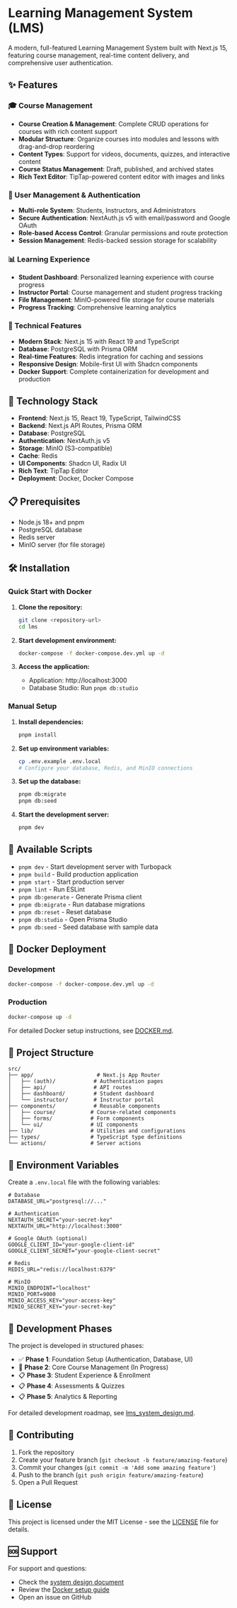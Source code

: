 # Learning Management System (LMS)

A modern, full-featured Learning Management System built with Next.js 15, featuring course management, real-time content delivery, and comprehensive user authentication.

## ✨ Features

### 🎓 Course Management
- **Course Creation & Management**: Complete CRUD operations for courses with rich content support
- **Modular Structure**: Organize courses into modules and lessons with drag-and-drop reordering
- **Content Types**: Support for videos, documents, quizzes, and interactive content
- **Course Status Management**: Draft, published, and archived states
- **Rich Text Editor**: TipTap-powered content editor with images and links

### 👥 User Management & Authentication
- **Multi-role System**: Students, Instructors, and Administrators
- **Secure Authentication**: NextAuth.js v5 with email/password and Google OAuth
- **Role-based Access Control**: Granular permissions and route protection
- **Session Management**: Redis-backed session storage for scalability

### 📊 Learning Experience
- **Student Dashboard**: Personalized learning experience with course progress
- **Instructor Portal**: Course management and student progress tracking
- **File Management**: MinIO-powered file storage for course materials
- **Progress Tracking**: Comprehensive learning analytics

### 🔧 Technical Features
- **Modern Stack**: Next.js 15 with React 19 and TypeScript
- **Database**: PostgreSQL with Prisma ORM
- **Real-time Features**: Redis integration for caching and sessions
- **Responsive Design**: Mobile-first UI with Shadcn components
- **Docker Support**: Complete containerization for development and production

## 🚀 Technology Stack

- **Frontend**: Next.js 15, React 19, TypeScript, TailwindCSS
- **Backend**: Next.js API Routes, Prisma ORM
- **Database**: PostgreSQL
- **Authentication**: NextAuth.js v5
- **Storage**: MinIO (S3-compatible)
- **Cache**: Redis
- **UI Components**: Shadcn UI, Radix UI
- **Rich Text**: TipTap Editor
- **Deployment**: Docker, Docker Compose

## 📋 Prerequisites

- Node.js 18+ and pnpm
- PostgreSQL database
- Redis server
- MinIO server (for file storage)

## 🛠️ Installation

### Quick Start with Docker

1. **Clone the repository:**
   ```bash
   git clone <repository-url>
   cd lms
   ```

2. **Start development environment:**
   ```bash
   docker-compose -f docker-compose.dev.yml up -d
   ```

3. **Access the application:**
   - Application: http://localhost:3000
   - Database Studio: Run `pnpm db:studio`

### Manual Setup

1. **Install dependencies:**
   ```bash
   pnpm install
   ```

2. **Set up environment variables:**
   ```bash
   cp .env.example .env.local
   # Configure your database, Redis, and MinIO connections
   ```

3. **Set up the database:**
   ```bash
   pnpm db:migrate
   pnpm db:seed
   ```

4. **Start the development server:**
   ```bash
   pnpm dev
   ```

## 📝 Available Scripts

- `pnpm dev` - Start development server with Turbopack
- `pnpm build` - Build production application
- `pnpm start` - Start production server
- `pnpm lint` - Run ESLint
- `pnpm db:generate` - Generate Prisma client
- `pnpm db:migrate` - Run database migrations
- `pnpm db:reset` - Reset database
- `pnpm db:studio` - Open Prisma Studio
- `pnpm db:seed` - Seed database with sample data

## 🐳 Docker Deployment

### Development
```bash
docker-compose -f docker-compose.dev.yml up -d
```

### Production
```bash
docker-compose up -d
```

For detailed Docker setup instructions, see [DOCKER.md](./DOCKER.md).

## 📁 Project Structure

```
src/
├── app/                    # Next.js App Router
│   ├── (auth)/            # Authentication pages
│   ├── api/               # API routes
│   ├── dashboard/         # Student dashboard
│   └── instructor/        # Instructor portal
├── components/            # Reusable components
│   ├── course/           # Course-related components
│   ├── forms/            # Form components
│   └── ui/               # UI components
├── lib/                  # Utilities and configurations
├── types/                # TypeScript type definitions
└── actions/              # Server actions
```

## 🔐 Environment Variables

Create a `.env.local` file with the following variables:

```env
# Database
DATABASE_URL="postgresql://..."

# Authentication
NEXTAUTH_SECRET="your-secret-key"
NEXTAUTH_URL="http://localhost:3000"

# Google OAuth (optional)
GOOGLE_CLIENT_ID="your-google-client-id"
GOOGLE_CLIENT_SECRET="your-google-client-secret"

# Redis
REDIS_URL="redis://localhost:6379"

# MinIO
MINIO_ENDPOINT="localhost"
MINIO_PORT=9000
MINIO_ACCESS_KEY="your-access-key"
MINIO_SECRET_KEY="your-secret-key"
```

## 🎯 Development Phases

The project is developed in structured phases:

- ✅ **Phase 1**: Foundation Setup (Authentication, Database, UI)
- 🚧 **Phase 2**: Core Course Management (In Progress)
- 📋 **Phase 3**: Student Experience & Enrollment
- 📋 **Phase 4**: Assessments & Quizzes
- 📋 **Phase 5**: Analytics & Reporting

For detailed development roadmap, see [lms_system_design.md](./lms_system_design.md).

## 🤝 Contributing

1. Fork the repository
2. Create your feature branch (`git checkout -b feature/amazing-feature`)
3. Commit your changes (`git commit -m 'Add some amazing feature'`)
4. Push to the branch (`git push origin feature/amazing-feature`)
5. Open a Pull Request

## 📄 License

This project is licensed under the MIT License - see the [LICENSE](LICENSE) file for details.

## 🆘 Support

For support and questions:
- Check the [system design document](./lms_system_design.md)
- Review the [Docker setup guide](./DOCKER.md)
- Open an issue on GitHub
